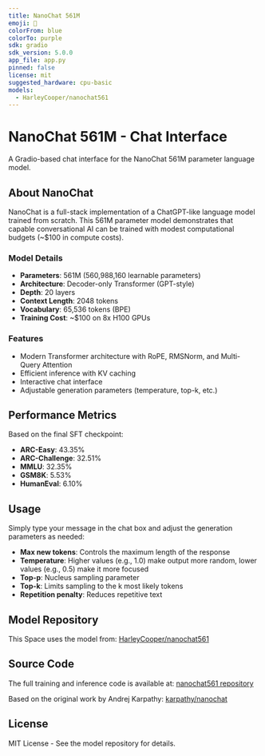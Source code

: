 ```yaml
---
title: NanoChat 561M
emoji: 💬
colorFrom: blue
colorTo: purple
sdk: gradio
sdk_version: 5.0.0
app_file: app.py
pinned: false
license: mit
suggested_hardware: cpu-basic
models:
  - HarleyCooper/nanochat561
---
```



# NanoChat 561M - Chat Interface

A Gradio-based chat interface for the NanoChat 561M parameter language model.

## About NanoChat

NanoChat is a full-stack implementation of a ChatGPT-like language model trained from scratch. This 561M parameter model demonstrates that capable conversational AI can be trained with modest computational budgets (~$100 in compute costs).

### Model Details

- **Parameters**: 561M (560,988,160 learnable parameters)
- **Architecture**: Decoder-only Transformer (GPT-style)
- **Depth**: 20 layers
- **Context Length**: 2048 tokens
- **Vocabulary**: 65,536 tokens (BPE)
- **Training Cost**: ~$100 on 8x H100 GPUs

### Features

- Modern Transformer architecture with RoPE, RMSNorm, and Multi-Query Attention
- Efficient inference with KV caching
- Interactive chat interface
- Adjustable generation parameters (temperature, top-k, etc.)

## Performance Metrics

Based on the final SFT checkpoint:

- **ARC-Easy**: 43.35%
- **ARC-Challenge**: 32.51%
- **MMLU**: 32.35%
- **GSM8K**: 5.53%
- **HumanEval**: 6.10%

## Usage

Simply type your message in the chat box and adjust the generation parameters as needed:

- **Max new tokens**: Controls the maximum length of the response
- **Temperature**: Higher values (e.g., 1.0) make output more random, lower values (e.g., 0.5) make it more focused
- **Top-p**: Nucleus sampling parameter
- **Top-k**: Limits sampling to the k most likely tokens
- **Repetition penalty**: Reduces repetitive text

## Model Repository

This Space uses the model from: [HarleyCooper/nanochat561](https://huggingface.co/HarleyCooper/nanochat561)

## Source Code

The full training and inference code is available at: [nanochat561 repository](https://github.com/HarleyCoops/nanochat561)

Based on the original work by Andrej Karpathy: [karpathy/nanochat](https://github.com/karpathy/nanochat)

## License

MIT License - See the model repository for details.
